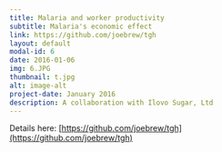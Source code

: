 ```yaml
---
title: Malaria and worker productivity
subtitle: Malaria's economic effect
link: https://github.com/joebrew/tgh
layout: default
modal-id: 6
date: 2016-01-06
img: 6.JPG
thumbnail: t.jpg
alt: image-alt
project-date: January 2016
description: A collaboration with Ilovo Sugar, Ltd
---
```


Details here: 
[https://github.com/joebrew/tgh](https://github.com/joebrew/tgh)
